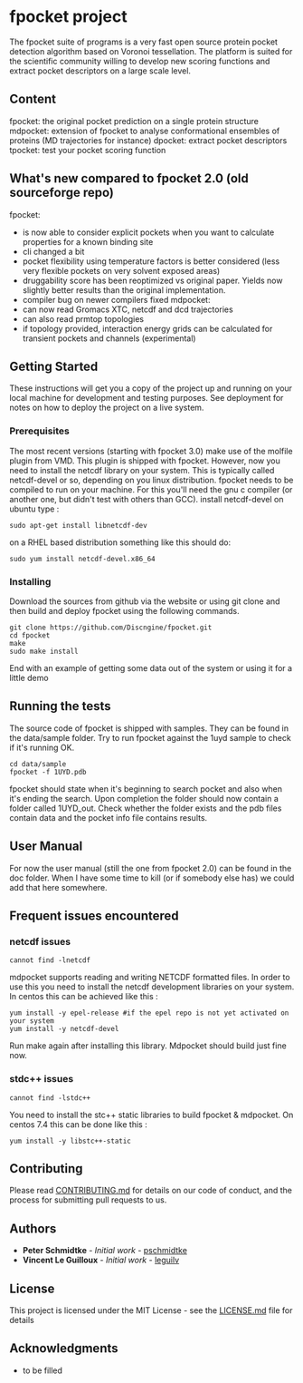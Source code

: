 # fpocket project
The fpocket suite of programs is a very fast open source protein pocket detection algorithm based on Voronoi tessellation. The platform is suited for the scientific community willing to develop new scoring functions and extract pocket descriptors on a large scale level.

## Content
fpocket: the original pocket prediction on a single protein structure 
mdpocket: extension of fpocket to analyse conformational ensembles of proteins (MD trajectories for instance)
dpocket: extract pocket descriptors
tpocket: test your pocket scoring function

## What's new compared to fpocket 2.0 (old sourceforge repo)
fpocket: 
- is now able to consider explicit pockets when you want to calculate properties for a known binding site
- cli changed a bit
- pocket flexibility using temperature factors is better considered (less very flexible pockets on very solvent exposed areas)
- druggability score has been reoptimized vs original paper. Yields now slightly better results than the original implementation.
- compiler bug on newer compilers fixed
mdpocket: 
- can now read Gromacs XTC, netcdf and dcd trajectories
- can also read prmtop topologies
- if topology provided, interaction energy grids can be calculated for transient pockets and channels (experimental)


## Getting Started

These instructions will get you a copy of the project up and running on your local machine for development and testing purposes. See deployment for notes on how to deploy the project on a live system.

### Prerequisites

The most recent versions (starting with fpocket 3.0) make use of the molfile plugin from VMD. This plugin is shipped with fpocket. However, now you need to install the netcdf library on your system. This is typically called netcdf-devel or so, depending on you linux distribution.
fpocket needs to be compiled to run on your machine. For this you'll need the gnu c compiler (or another one, but didn't test with others than GCC).
install netcdf-devel on ubuntu type : 
```
sudo apt-get install libnetcdf-dev
```
on a RHEL based distribution something like this should do:
```
sudo yum install netcdf-devel.x86_64
```

### Installing

Download the sources from github via the website or using git clone and then build and deploy fpocket using the following commands.


```
git clone https://github.com/Discngine/fpocket.git
cd fpocket
make 
sudo make install
```


End with an example of getting some data out of the system or using it for a little demo

## Running the tests

The source code of fpocket is shipped with samples. They can be found in the data/sample folder. Try to run fpocket against the 1uyd sample to check if it's running OK. 

```
cd data/sample
fpocket -f 1UYD.pdb
```
fpocket should state when it's beginning to search pocket and also when it's ending the search. Upon completion the folder should now contain a folder called 1UYD_out. Check whether the folder exists and the pdb files contain data and the pocket info file contains results. 


## User Manual
For now the user manual (still the one from fpocket 2.0) can be found in the doc folder. When I have some time to kill (or if somebody else has) we could add that here somewhere.

## Frequent issues encountered
### netcdf issues
```
cannot find -lnetcdf
```
mdpocket supports reading and writing NETCDF formatted files. In order to use this you need to install the netcdf development libraries on your system. 
In centos this can be achieved like this : 
```
yum install -y epel-release #if the epel repo is not yet activated on your system
yum install -y netcdf-devel

```

Run make again after installing this library. Mdpocket should build just fine now. 

### stdc++ issues
```
cannot find -lstdc++
```
You need to install the stc++ static libraries to build fpocket & mdpocket. On centos 7.4 this can be done like this : 
```
yum install -y libstc++-static
```


## Contributing

Please read [CONTRIBUTING.md](https://gist.github.com/PurpleBooth/b24679402957c63ec426) for details on our code of conduct, and the process for submitting pull requests to us.


## Authors

* **Peter Schmidtke** - *Initial work* - [pschmidtke](https://github.com/pschmidtke)
* **Vincent Le Guilloux** - *Initial work* - [leguilv](https://github.com/leguilv)


## License

This project is licensed under the MIT License - see the [LICENSE.md](LICENSE.md) file for details

## Acknowledgments

* to be filled
